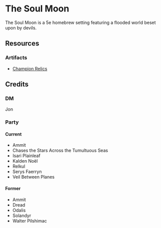 # The Soul Moon

The Soul Moon is a 5e homebrew setting featuring a flooded world beset upon by devils.

## Resources

### Artifacts

- [Champion Relics](artifacts/champion-relics.md)

## Credits

### DM

Jon

### Party

#### Current

- Ammit
- Chases the Stars Across the Tumultuous Seas
- Isari Plainleaf
- Kalden Noël
- Relkul
- Serys Faerryn
- Veil Between Planes

#### Former

- Ammit
- Dread
- Odalis
- Solandyr
- Walter Pilshimac
